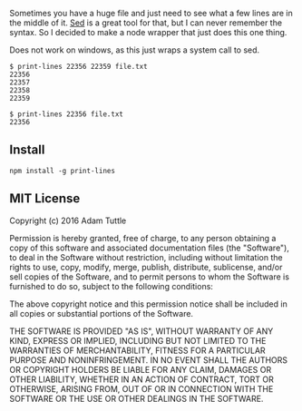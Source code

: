 Sometimes you have a huge file and just need to see what a few lines are in the middle of it. [Sed](http://linux.die.net/man/1/sed) is a great tool for that, but I can never remember the syntax. So I decided to make a node wrapper that just does this one thing.

Does not work on windows, as this just wraps a system call to sed.

```
$ print-lines 22356 22359 file.txt
22356
22357
22358
22359
```

```
$ print-lines 22356 file.txt
22356
```

## Install

```
npm install -g print-lines
```

## MIT License

Copyright (c) 2016 Adam Tuttle


Permission is hereby granted, free of charge, to any person obtaining a copy of this software and associated documentation files (the "Software"), to deal in the Software without restriction, including without limitation the rights to use, copy, modify, merge, publish, distribute, sublicense, and/or sell copies of the Software, and to permit persons to whom the Software is furnished to do so, subject to the following conditions:

The above copyright notice and this permission notice shall be included in all copies or substantial portions of the Software.

THE SOFTWARE IS PROVIDED "AS IS", WITHOUT WARRANTY OF ANY KIND, EXPRESS OR IMPLIED, INCLUDING BUT NOT LIMITED TO THE WARRANTIES OF MERCHANTABILITY, FITNESS FOR A PARTICULAR PURPOSE AND NONINFRINGEMENT. IN NO EVENT SHALL THE AUTHORS OR COPYRIGHT HOLDERS BE LIABLE FOR ANY CLAIM, DAMAGES OR OTHER LIABILITY, WHETHER IN AN ACTION OF CONTRACT, TORT OR OTHERWISE, ARISING FROM, OUT OF OR IN CONNECTION WITH THE SOFTWARE OR THE USE OR OTHER DEALINGS IN THE SOFTWARE.
